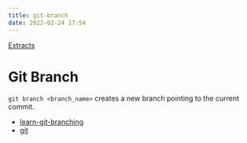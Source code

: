 ```yaml
---
title: git-branch
date: 2022-02-24 17:54
---
```


[Extracts](Extracts.md)

# Git Branch

`git branch <branch_name>` creates a new branch pointing to the current commit.

- [learn-git-branching](learn-git-branching.md)
- [git](git.md)
